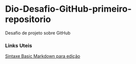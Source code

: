 # Dio-Desafio-GitHub-primeiro-repositorio
Desafio de projeto sobre GitHub

### Links Uteis 

[Sintaxe Basic Markdown para edição](https://www.markdownguide.org/basic-syntax/)
